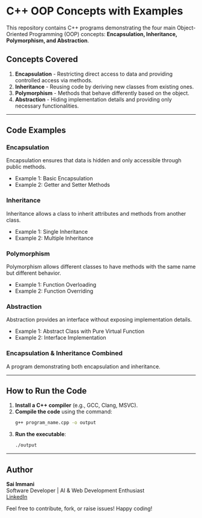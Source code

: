 # C++ OOP Concepts with Examples

This repository contains C++ programs demonstrating the four main Object-Oriented Programming (OOP) concepts: **Encapsulation, Inheritance, Polymorphism, and Abstraction**.

##  Concepts Covered

1. **Encapsulation** - Restricting direct access to data and providing controlled access via methods.
2. **Inheritance** - Reusing code by deriving new classes from existing ones.
3. **Polymorphism** - Methods that behave differently based on the object.
4. **Abstraction** - Hiding implementation details and providing only necessary functionalities.

---

## Code Examples

###  Encapsulation
Encapsulation ensures that data is hidden and only accessible through public methods.

- Example 1: Basic Encapsulation
- Example 2: Getter and Setter Methods

###  Inheritance
Inheritance allows a class to inherit attributes and methods from another class.

- Example 1: Single Inheritance
- Example 2: Multiple Inheritance

###  Polymorphism
Polymorphism allows different classes to have methods with the same name but different behavior.

- Example 1: Function Overloading
- Example 2: Function Overriding

###  Abstraction
Abstraction provides an interface without exposing implementation details.

- Example 1: Abstract Class with Pure Virtual Function
- Example 2: Interface Implementation

### Encapsulation & Inheritance Combined
A program demonstrating both encapsulation and inheritance.

---

##  How to Run the Code

1. **Install a C++ compiler** (e.g., GCC, Clang, MSVC).
2. **Compile the code** using the command:
   ```sh
   g++ program_name.cpp -o output
   ```
3. **Run the executable**:
   ```sh
   ./output
   ```

---

## Author
**Sai Immani**  
Software Developer | AI & Web Development Enthusiast  
[LinkedIn](https://www.linkedin.com/in/sai-immani)

Feel free to contribute, fork, or raise issues! Happy coding! 

